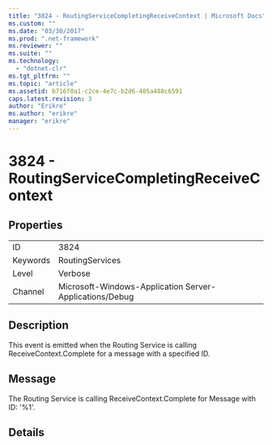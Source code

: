 ```yaml
---
title: "3824 - RoutingServiceCompletingReceiveContext | Microsoft Docs"
ms.custom: ""
ms.date: "03/30/2017"
ms.prod: ".net-framework"
ms.reviewer: ""
ms.suite: ""
ms.technology: 
  - "dotnet-clr"
ms.tgt_pltfrm: ""
ms.topic: "article"
ms.assetid: b716f0a1-c2ce-4e7c-b2d6-405a488c6591
caps.latest.revision: 3
author: "Erikre"
ms.author: "erikre"
manager: "erikre"
---
```

# 3824 - RoutingServiceCompletingReceiveContext
## Properties  
  
|||  
|-|-|  
|ID|3824|  
|Keywords|RoutingServices|  
|Level|Verbose|  
|Channel|Microsoft-Windows-Application Server-Applications/Debug|  
  
## Description  
 This event is emitted when the Routing Service is calling ReceiveContext.Complete for a message with a specified ID.  
  
## Message  
 The Routing Service is calling ReceiveContext.Complete for Message with ID: '%1'.  
  
## Details